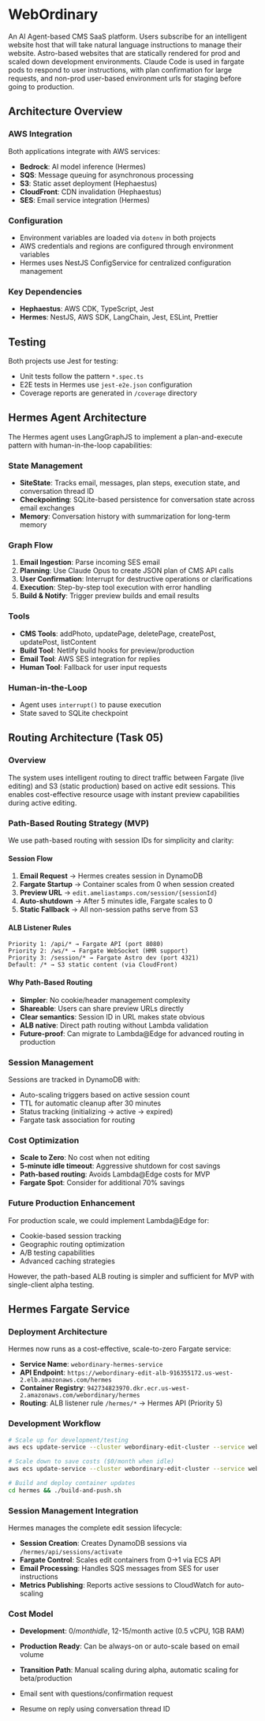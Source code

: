 # WebOrdinary

An AI Agent-based CMS SaaS platform. Users subscribe for an intelligent website host that will take natural language instructions to manage their website. Astro-based websites that are statically rendered for prod and scaled down development environments. Claude Code is used in fargate pods to respond to user instructions, with plan confirmation for large requests, and non-prod user-based environment urls for staging before going to production.

## Architecture Overview

### AWS Integration
Both applications integrate with AWS services:
- **Bedrock**: AI model inference (Hermes)
- **SQS**: Message queuing for asynchronous processing
- **S3**: Static asset deployment (Hephaestus)
- **CloudFront**: CDN invalidation (Hephaestus)
- **SES**: Email service integration (Hermes)

### Configuration
- Environment variables are loaded via `dotenv` in both projects
- AWS credentials and regions are configured through environment variables
- Hermes uses NestJS ConfigService for centralized configuration management

### Key Dependencies
- **Hephaestus**: AWS CDK, TypeScript, Jest
- **Hermes**: NestJS, AWS SDK, LangChain, Jest, ESLint, Prettier

## Testing
Both projects use Jest for testing:
- Unit tests follow the pattern `*.spec.ts`
- E2E tests in Hermes use `jest-e2e.json` configuration
- Coverage reports are generated in `/coverage` directory

## Hermes Agent Architecture

The Hermes agent uses LangGraphJS to implement a plan-and-execute pattern with human-in-the-loop capabilities:

### State Management
- **SiteState**: Tracks email, messages, plan steps, execution state, and conversation thread ID
- **Checkpointing**: SQLite-based persistence for conversation state across email exchanges
- **Memory**: Conversation history with summarization for long-term memory

### Graph Flow
1. **Email Ingestion**: Parse incoming SES email
2. **Planning**: Use Claude Opus to create JSON plan of CMS API calls
3. **User Confirmation**: Interrupt for destructive operations or clarifications
4. **Execution**: Step-by-step tool execution with error handling
5. **Build & Notify**: Trigger preview builds and email results

### Tools
- **CMS Tools**: addPhoto, updatePage, deletePage, createPost, updatePost, listContent
- **Build Tool**: Netlify build hooks for preview/production
- **Email Tool**: AWS SES integration for replies
- **Human Tool**: Fallback for user input requests

### Human-in-the-Loop
- Agent uses `interrupt()` to pause execution
- State saved to SQLite checkpoint

## Routing Architecture (Task 05)

### Overview
The system uses intelligent routing to direct traffic between Fargate (live editing) and S3 (static production) based on active edit sessions. This enables cost-effective resource usage with instant preview capabilities during active editing.

### Path-Based Routing Strategy (MVP)
We use path-based routing with session IDs for simplicity and clarity:

#### Session Flow
1. **Email Request** → Hermes creates session in DynamoDB
2. **Fargate Startup** → Container scales from 0 when session created
3. **Preview URL** → `edit.ameliastamps.com/session/{sessionId}`
4. **Auto-shutdown** → After 5 minutes idle, Fargate scales to 0
5. **Static Fallback** → All non-session paths serve from S3

#### ALB Listener Rules
```
Priority 1: /api/* → Fargate API (port 8080)
Priority 2: /ws/* → Fargate WebSocket (HMR support)
Priority 3: /session/* → Fargate Astro dev (port 4321)
Default: /* → S3 static content (via CloudFront)
```

#### Why Path-Based Routing
- **Simpler**: No cookie/header management complexity
- **Shareable**: Users can share preview URLs directly
- **Clear semantics**: Session ID in URL makes state obvious
- **ALB native**: Direct path routing without Lambda validation
- **Future-proof**: Can migrate to Lambda@Edge for advanced routing in production

### Session Management
Sessions are tracked in DynamoDB with:
- Auto-scaling triggers based on active session count
- TTL for automatic cleanup after 30 minutes
- Status tracking (initializing → active → expired)
- Fargate task association for routing

### Cost Optimization
- **Scale to Zero**: No cost when not editing
- **5-minute idle timeout**: Aggressive shutdown for cost savings
- **Path-based routing**: Avoids Lambda@Edge costs for MVP
- **Fargate Spot**: Consider for additional 70% savings

### Future Production Enhancement
For production scale, we could implement Lambda@Edge for:
- Cookie-based session tracking
- Geographic routing optimization
- A/B testing capabilities
- Advanced caching strategies

However, the path-based ALB routing is simpler and sufficient for MVP with single-client alpha testing.

## Hermes Fargate Service

### Deployment Architecture
Hermes now runs as a cost-effective, scale-to-zero Fargate service:

- **Service Name**: `webordinary-hermes-service` 
- **API Endpoint**: `https://webordinary-edit-alb-916355172.us-west-2.elb.amazonaws.com/hermes`
- **Container Registry**: `942734823970.dkr.ecr.us-west-2.amazonaws.com/webordinary/hermes`
- **Routing**: ALB listener rule `/hermes/*` → Hermes API (Priority 5)

### Development Workflow
```bash
# Scale up for development/testing
aws ecs update-service --cluster webordinary-edit-cluster --service webordinary-hermes-service --desired-count 1 --profile personal

# Scale down to save costs ($0/month when idle)
aws ecs update-service --cluster webordinary-edit-cluster --service webordinary-hermes-service --desired-count 0 --profile personal

# Build and deploy container updates
cd hermes && ./build-and-push.sh
```

### Session Management Integration
Hermes manages the complete edit session lifecycle:
- **Session Creation**: Creates DynamoDB sessions via `/hermes/api/sessions/activate`
- **Fargate Control**: Scales edit containers from 0→1 via ECS API
- **Email Processing**: Handles SQS messages from SES for user instructions
- **Metrics Publishing**: Reports active sessions to CloudWatch for auto-scaling

### Cost Model
- **Development**: $0/month idle, ~$12-15/month active (0.5 vCPU, 1GB RAM)
- **Production Ready**: Can be always-on or auto-scale based on email volume
- **Transition Path**: Manual scaling during alpha, automatic scaling for beta/production

- Email sent with questions/confirmation request
- Resume on reply using conversation thread ID